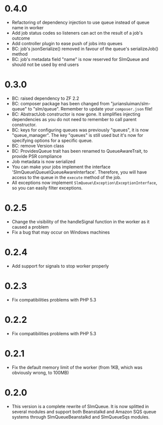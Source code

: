 # 0.4.0

- Refactoring of dependency injection to use queue instead of queue name in worker
- Add job status codes so listeners can act on the result of a job's outcome
- Add controller plugin to ease push of jobs into queues
- BC: job's jsonSerialize() removed in favour of the queue's serializeJob() method
- BC: job's metadata field "name" is now reserved for SlmQueue and should not be used by end users

# 0.3.0

- BC: raised dependency to ZF 2.2
- BC: composer package has been changed from "juriansluiman/slm-queue" to "slm/queue". Remember to update
your `composer.json` file!
- BC: AbstractJob constructor is now gone. It simplifies injecting dependencies as you do not need to remember
to call parent constructor.
- BC: keys for configuring queues was previously "queues", it is now "queue_manager". The key "queues" is still used
but it's now for specifying options for a specific queue.
- BC: remove Version class
- BC: ProvidesQueue trait has been renamed to QueueAwareTrait, to provide PSR compliance
- Job metadata is now serialized
- You can make your jobs implement the interface 'SlmQueue\Queue\QueueAwareInterface'. Therefore, you will have
access to the queue in the `execute` method of the job.
- All exceptions now implement `SlmQueue\Exception\ExceptionInterface`, so you can easily filter exceptions.

# 0.2.5

- Change the visibility of the handleSignal function in the worker as it caused a problem
- Fix a bug that may occur on Windows machines

# 0.2.4

- Add support for signals to stop worker properly

# 0.2.3

- Fix compatibilities problems with PHP 5.3

# 0.2.2

- Fix compatibilities problems with PHP 5.3

# 0.2.1

- Fix the default memory limit of the worker (from 1KB, which was obviously wrong, to 100MB)

# 0.2.0

- This version is a complete rewrite of SlmQueue. It is now splitted in several modules and support both
Beanstalkd and Amazon SQS queue systems through SlmQueueBeanstalkd and SlmQueueSqs modules.
